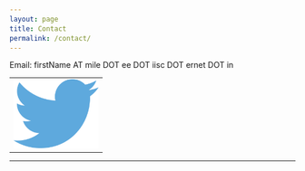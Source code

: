 ```yaml
---
layout: page
title: Contact
permalink: /contact/
---
```


Email:
firstName AT mile DOT ee DOT iisc DOT ernet DOT in

<div align="center">
<table text-align="center">
<tr>
<td><a href='https://twitter.com/mukundhan5291'><img src='/public/images/Twitter_icon.png' width='150' border='0'></a></td>
<!--<td><a href='http://www.iisc.ernet.in/'><img src='/public/images/IISc_logo_transparent.png' width='100' border='0'></a></td>-->
</tr>
</table>
</div>

<!--Address:
Room #202, MILE Lab, Department of Electrical Engineering,
Indian Institute of Science, Bangalore, KA 560-012, India.
-->
<hr/>
